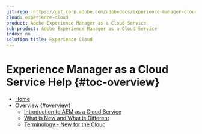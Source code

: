 ```yaml
---
git-repo: https://git.corp.adobe.com/adobedocs/experience-manager-cloud-service.en
cloud: experience-cloud
product: Adobe Experience Manager as a Cloud Service
sub-product: Adobe Experience Manager as a Cloud Service
index: no
solution-title: Experience Cloud
---
```


# Experience Manager as a Cloud Service Help {#toc-overview}

+ [Home](/help/landing/home.md)
+ Overview {#overview}
  + [Introduction to AEM as a Cloud Service](/help/overview/introduction.md)
  + [What is New and What is Different](/help/overview/what-is-new-and-different.md)
  + [Terminology - New for the Cloud](/help/overview/terminology.md)
